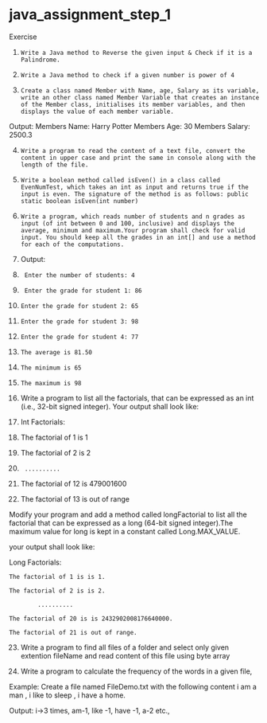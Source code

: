 # java_assignment_step_1

Exercise
1.     Write a Java method to Reverse the given input & Check if it is a Palindrome.

2.     Write a Java method to check if a given number is power of 4

3.     Create a class named Member with Name, age, Salary as its variable, write an other class named Member Variable that creates an instance of the Member class, initialises its member variables, and then displays the value of each member variable.

Output: 
Members Name: Harry Potter 
Members Age: 30 
Members Salary: 2500.3

4.     Write a program to read the content of a text file, convert the content in upper case and print the same in console along with the length of the file.

5.     Write a boolean method called isEven() in a class called EvenNumTest, which takes an int as input and returns true if the input is even. The signature of the method is as follows: public static boolean isEven(int number)

6.     Write a program, which reads number of students and n grades as input (of int between 0 and 100, inclusive) and displays the average, minimum and maximum.Your program shall check for valid input. You should keep all the grades in an int[] and use a method for each of the computations.

7.  Output:   

8.      Enter the number of students: 4   

9.      Enter the grade for student 1: 86   

10.     Enter the grade for student 2: 65   

11.     Enter the grade for student 3: 98   

12.     Enter the grade for student 4: 77   

13.     The average is 81.50   

14.     The minimum is 65   

15.     The maximum is 98

16. Write a program to list all the factorials, that can be expressed as an int (i.e., 32-bit signed integer). Your output shall look like:

17. Int Factorials:     

18.  The factorial of 1 is 1     

19.  The factorial of 2 is 2     

20.      ..........     

21.  The factorial of 12 is 479001600     

22.  The factorial of 13 is out of range

Modify your program and add a method called longFactorial to list all the factorial that can be expressed as a long (64-bit signed integer).The maximum value for long is kept in a constant called Long.MAX_VALUE.

your output shall look like:

Long Factorials:    

    The factorial of 1 is is 1.    

    The factorial of 2 is is 2.    

            ..........    

    The factorial of 20 is is 2432902008176640000.    

    The factorial of 21 is out of range.

23. Write a program to find all files of a folder and select only given extention fileName and read content of this file using byte array

24. Write a program to calculate the frequency of the words in a given file,

Example: Create a file named FileDemo.txt with the following content 
i am a man , 
i like to sleep , 
i have a home.

Output: i->3 times, 
am-1, 
like -1, 
have -1, 
a-2 etc.,
